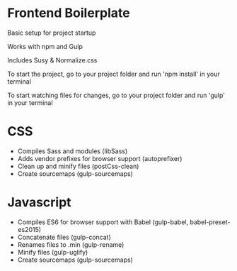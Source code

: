 # Frontend Boilerplate
Basic setup for project startup

Works with npm and Gulp

Includes Susy & Normalize.css

To start the project, go to your project folder and run 'npm install' in your terminal

To start watching files for changes, go to your project folder and run 'gulp' in your terminal

# CSS
* Compiles Sass and modules (libSass)
* Adds vendor prefixes for browser support (autoprefixer)
* Clean up and minify files (postCss-clean)
* Create sourcemaps (gulp-sourcemaps)

# Javascript
* Compiles ES6 for browser support with Babel (gulp-babel, babel-preset-es2015)
* Concatenate files (gulp-concat)
* Renames files to .min (gulp-rename)
* Minify files (gulp-uglify)
* Create sourcemaps (gulp-sourcemaps)
